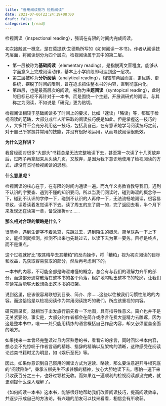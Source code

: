 ```yaml
---
title: "善用阅读技巧 检视阅读"
date: 2021-07-06T22:24:19+08:00
draft: false
categories: [read]
---
```


检视阅读（inspectional reading），强调在有限的时间内完成阅读。

初次接触这一概念，是在莫提默·艾德勒所写的《如何阅读一本书》。作者从阅读技巧层面，将阅读划分为四个层次，检视阅读属于其中的第二层。

- 第一层被称为**基础阅读**（elementary reading），是指脱离文盲程度，能够从字面意义上完成阅读动作，基本上小学阶段即可达到这一层次。
- 第三层被称为**分析阅读**（analytical reading），相较前两层而言，更优质、更系统，摆脱了时间的限制，旨在追求抓住整本书的内容，直到彻底内化。
- 第四层，也是最高层次的阅读，被称为**主题阅读**（syntopical reading），此时的目标已经不再针对于一本书，而是围绕一个主题，开展调研式的阅读。与其称之为阅读，不如说是「研究」更为贴切。

检视阅读相较于基础阅读多了时间上的要求，比如「速读」「略读」等，都属于检视阅读的范畴，大部分成年人所采取的阅读技巧便是如此。但是掌握这一技巧的人，大多并不会充分利用这一技巧，包括我自己，在有意识地学习阅读技巧之前，对于自己所掌握并常用的技能，并没有很好地运用，从而导致阅读很低效。

<!--more-->

**为什么这样讲？**

我曾经面对很多“大部头”书籍总是无法完整地读下去，甚至第一次读了十几页放弃后，过阵子再拿起来从头读几页，又放弃，是因为我下意识地使用了检视阅读的方式，却没有贯彻检视阅读的思想。

**什么意思呢？**

检视阅读的核心在于，在有限的时间内通读一遍。而九年义务教育教导我们，遇到不认识的字要查、遇到不懂的知识要问，所以当我们阅读时，碰到晦涩的概念停一下，碰到不认识的字停一下，碰到不认识的人再停一下，无法流畅地阅读，很容易导致，读着读着发觉读不下去。读了周五的忘了周一的，完了返回去看，半个月下来发现还在读第一章，备受挫折orz......

**那么相对合理的策略是什么？**

很简单，遇到生僻字不着急查，先跳过去，遇到陌生的概念，简单联系一下上下文，能推测就推测，推测不出来也先跳过去，以读下去为第一要务。目标是终点，而不是重点。

这个过程就好比“取其精华去其糟粕”的反向操作，将「糟粕」视为初次阅读的目标和收益，先获取容易获取的部分，然后再考虑剩下的。

一本书的内容，不可能全部是晦涩难懂的概念，总会有与我们的理解力齐平的部分，而这部分通常散落在整本书的各个角落，粗犷地勾勒出整本书的轮廓，让我们在读完后能够大致想象出这本书的框架。

说到这里，应该很容易联想到目录、简介、序......这些以往被我们习惯性忽略的内容。而这恰恰是以检视阅读作为常用阅读技巧的我们，所应该重视的内容。

研究目录页，就相当于出发旅行前先看一下地图，具有指导性意义。简介也并不是无关紧要的，事实是，大部分的作者都会在简介或序言花费大量精力去雕琢，因为这是整本书中，唯一一处只能用精炼的语言概括自己作品内容，却又必须覆盖全面的地方。

如果找来一本曾经完整读过且内容熟悉的书，看看它的序言，同时回忆书本内容，想必会不免惊叹于作者言语的精炼、措辞的精确以及架构的清晰，这种感受在阅读论述类书籍时尤为明显，如《娱乐至死》等。

因此，如果你意识到自己惯用的阅读方式为速读、略读，那么要注意避开寻根究底的”阅读陷阱“，秉承五柳先生不求甚解的精神，放心大胆地读下去。哪怕一遍下来只收获百分之三十，也好过颗粒无收。而如果连一遍顺利的检视阅读都没完成，就更别提什么深入理解了。

《如何阅读一本书》这本书，能够很好地帮助我们改善阅读技巧，提高阅读效率，并逐步形成自己的方法论，有兴趣的朋友可以找来看看，相信会有所收获。

